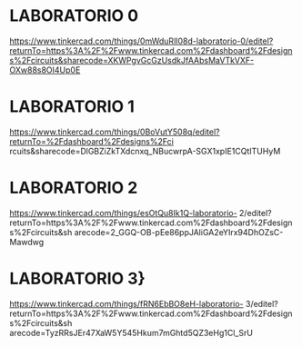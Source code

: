 # LABORATORIO 0
https://www.tinkercad.com/things/0mWduRlI08d-laboratorio-0/editel?returnTo=https%3A%2F%2Fwww.tinkercad.com%2Fdashboard%2Fdesigns%2Fcircuits&sharecode=XKWPgvGcGzUsdkJfAAbsMaVTkVXF-OXw88s8OI4Up0E
# LABORATORIO 1
https://www.tinkercad.com/things/0BoVutY508q/editel?returnTo=%2Fdashboard%2Fdesigns%2Fci rcuits&sharecode=DlGBZiZkTXdcnxq_NBucwrpA-SGX1xpIE1CQtITUHyM
# LABORATORIO 2
https://www.tinkercad.com/things/esOtQu8Ik1Q-laboratorio-
2/editel?returnTo=https%3A%2F%2Fwww.tinkercad.com%2Fdashboard%2Fdesigns%2Fcircuits&sh arecode=2_GGQ-OB-pEe86ppJAliGA2eYIrx94DhOZsC-Mawdwg 
# LABORATORIO 3}
https://www.tinkercad.com/things/fRN6EbBO8eH-laboratorio-
3/editel?returnTo=https%3A%2F%2Fwww.tinkercad.com%2Fdashboard%2Fdesigns%2Fcircuits&sh arecode=TyzRRsJEr47XaW5Y545Hkum7mGhtd5QZ3eHg1Cl_SrU 
